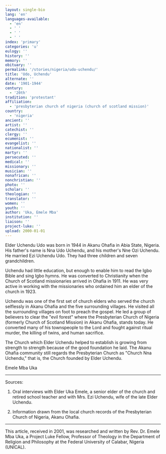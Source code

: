 ```yaml
---
layout: single-bio
lang: 'en'
languages-available:
  - 'en'
  - ' '
  - ' '
  - ' '
index: 'primary'
categories: 'u'
eulogy: ''
history: ''
memory: ''
obituary: ''
permalink: '/stories/nigeria/udo-uchendu/'
title: 'Udo, Uchendu'
alternate: ''
date: '1901-1944'
century:
  - '20th'
tradition: 'protestant'
affiliation:
  - 'presbyterian church of nigeria (church of scotland mission)'
country:
  - 'nigeria'
ancient: ''
artist: ''
catechist: ''
clergy: ''
ecumenist: ''
evangelist: ''
nationalist: ''
martyr: ''
persecuted: ''
medical: ''
missionary: ''
musician: ''
nonafrican: ''
nonchristian: ''
photo: ''
scholar: ''
theologian: ''
translator: ''
women: ''
youth: ''
author: 'Uka, Emele Mba'
institution: ''
liaison: ''
project-luke: ''
upload: 2000-01-01
---
```



Elder Uchendu Udo was born in 1944 in  Akanu Ohafia in Abia State, Nigeria. His father's name is Nna Udo Uchendu, and his mother's Nne Ozi Uchendu.  He married Ezi Uchendu Udo.  They had three children and seven grandchildren.

Uchendu had little education, but enough to enable him to read the Igbo Bible and sing Igbo hymns.  He was converted to Christianity  when the  Church of Scotland missionaries arrived in Ohafia in 1911.    He was very active in working with the missionaries who ordained him an elder of the church in 1923.

Uchendu was one of the first set of church elders who served the church selflessly in Akanu Ohafia and the five surrounding villages.  He visited  all the surrounding villages on foot to preach the gospel.   He led a group of believers to clear the "evil forest" where the Presbyterian Church of Nigeria (formerly Church of Scotland Mission) in  Akanu Ohafia, stands today.  He converted many of his townspeople to the Lord and fought against ritual murder, the killing of twins, and human sacrifice.

The Church which Elder Uchendu helped to establish is growing from strength to strength because of the good foundation he laid.  The Akanu Ohafia community still regards the Presbyterian Church as  "Church Nna Uchendu," that is, the Church founded by Elder Uchendu.

Emele Mba Uka

---

Sources:

1)  Oral interviews with Elder Uka Emele, a senior elder of the church and retired school teacher and with Mrs. Ezi Uchendu, wife of the late Elder Uchendu.

2)  Information drawn from the local church records of the Presbyterian Church of Nigeria, Akanu Ohafia.

---

This article, received in 2001, was researched and written by Rev. Dr. Emele Mba Uka, a Project Luke Fellow, Professor of Theology in the Department of Religion and Philosophy at the Federal University of Calabar, Nigeria (UNICAL).